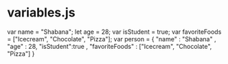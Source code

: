 # variables.js

var name = "Shabana";
let age = 28;
var isStudent = true;
var favoriteFoods = ["Icecream", "Chocolate", "Pizza"];
var person = { "name" : "Shabana" , "age" : 28, "isStudent":true , "favoriteFoods" : ["Icecream", "Chocolate", "Pizza"] }

